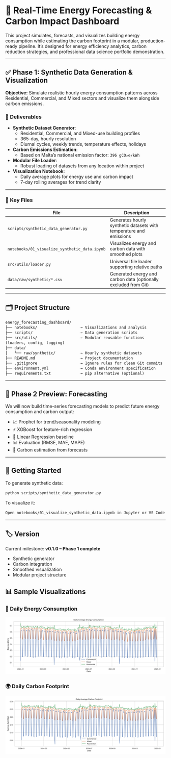 # 🔋 Real-Time Energy Forecasting & Carbon Impact Dashboard

This project simulates, forecasts, and visualizes building energy consumption while estimating the carbon footprint in a modular, production-ready pipeline. It’s designed for energy efficiency analytics, carbon reduction strategies, and professional data science portfolio demonstration.

---

## ✅ Phase 1: Synthetic Data Generation & Visualization

**Objective:** Simulate realistic hourly energy consumption patterns across Residential, Commercial, and Mixed sectors and visualize them alongside carbon emissions.

### 📌 Deliverables
- **Synthetic Dataset Generator**:
  - Residential, Commercial, and Mixed-use building profiles
  - 365-day, hourly resolution
  - Diurnal cycles, weekly trends, temperature effects, holidays
- **Carbon Emissions Estimation**:
  - Based on Malta’s national emission factor: `396 gCO₂e/kWh`
- **Modular File Loader**:
  - Robust loading of datasets from any location within project
- **Visualization Notebook**:
  - Daily average plots for energy use and carbon impact
  - 7-day rolling averages for trend clarity

---

### 📁 Key Files

| File | Description |
|------|-------------|
| `scripts/synthetic_data_generator.py` | Generates hourly synthetic datasets with temperature and emissions |
| `notebooks/01_visualize_synthetic_data.ipynb` | Visualizes energy and carbon data with smoothed plots |
| `src/utils/loader.py` | Universal file loader supporting relative paths |
| `data/raw/synthetic/*.csv` | Generated energy and carbon data (optionally excluded from Git) |

---

## 🗂 Project Structure

```
energy_forecasting_dashboard/
├── notebooks/                   ← Visualizations and analysis
├── scripts/                     ← Data generation scripts
├── src/utils/                   ← Modular reusable functions (loaders, config, logging)
├── data/
│   └── raw/synthetic/           ← Hourly synthetic datasets
├── README.md                    ← Project documentation
├── .gitignore                   ← Ignore rules for clean Git commits
├── environment.yml              ← Conda environment specification
├── requirements.txt             ← pip alternative (optional)
```

---

## 🧭 Phase 2 Preview: Forecasting

We will now build time-series forecasting models to predict future energy consumption and carbon output:

- 📈 Prophet for trend/seasonality modeling
- ⚡ XGBoost for feature-rich regression
- 🔁 Linear Regression baseline
- 📊 Evaluation (RMSE, MAE, MAPE)
- 🌱 Carbon estimation from forecasts

---

## 🚀 Getting Started

To generate synthetic data:

```bash
python scripts/synthetic_data_generator.py
```

To visualize it:

```bash
Open notebooks/01_visualize_synthetic_data.ipynb in Jupyter or VS Code
```

---

## 🏷️ Version

Current milestone: **v0.1.0 – Phase 1 complete**

- Synthetic generator  
- Carbon integration  
- Smoothed visualization  
- Modular project structure
## 📊 Sample Visualizations

### 🔌 Daily Energy Consumption 
![Energy Consumption](plots/energy_by_sector.png)

### 🌍 Daily Carbon Footprint 
![Carbon Footprint](plots/carbon_by_sector.png)